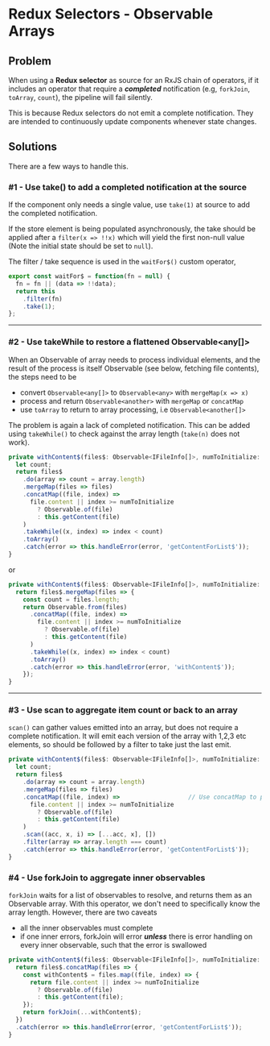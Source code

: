 # Redux Selectors - Observable Arrays

## Problem

When using a **Redux selector** as source for an RxJS chain of operators, if it includes an operator that require a ***completed*** notification (e.g, `forkJoin`, `toArray`, `count`), the pipeline will fail silently.

This is because Redux selectors do not emit a complete notification. They are intended to continuously update components whenever state changes.

## Solutions

There are a few ways to handle this.

### #1 - Use take() to add a completed notification at the source

If the component only needs a single value, use `take(1)` at source to add the completed notification.  

If the store element is being populated asynchronously, the take should be applied after a `filter(x => !!x)` which will yield the first non-null value (Note the initial state should be set to `null`).  

The filter / take sequence is used in the `waitFor$()` custom operator,

```javascript
export const waitFor$ = function(fn = null) {
  fn = fn || (data => !!data);
  return this
    .filter(fn)
    .take(1);
};
```

<hr>

### #2 - Use takeWhile to restore a flattened Observable<any[]>  

When an Observable of array needs to process individual elements, and the result of the process is itself Observable (see below, fetching file contents), the steps need to be  

- convert `Observable<any[]>` to `Observable<any>` with `mergeMap(x => x)`
- process and return `Observable<another>` with `mergeMap` or `concatMap`
- use `toArray` to return to array processing, i.e `Observable<another[]>`

The problem is again a lack of completed notification. This can be added using `takeWhile()` to check against the array length (`take(n)` does not work).

```javascript
private withContent$(files$: Observable<IFileInfo[]>, numToInitialize: number): Observable<IFileInfo[]> {
  let count;
  return files$
    .do(array => count = array.length)
    .mergeMap(files => files)
    .concatMap((file, index) =>
      file.content || index >= numToInitialize
        ? Observable.of(file)
        : this.getContent(file)
    )
    .takeWhile((x, index) => index < count)
    .toArray()
    .catch(error => this.handleError(error, 'getContentForList$'));
}
```

or

```javascript
private withContent$(files$: Observable<IFileInfo[]>, numToInitialize: number): Observable<IFileInfo[]> {
  return files$.mergeMap(files => {
    const count = files.length;
    return Observable.from(files)
      .concatMap((file, index) =>
        file.content || index >= numToInitialize
          ? Observable.of(file)
          : this.getContent(file)
      )
      .takeWhile((x, index) => index < count)
      .toArray()
      .catch(error => this.handleError(error, 'withContent$'));
    });
}
```

------------------

### #3 - Use scan to aggregate item count or back to an array

`scan()` can gather values emitted into an array, but does not require a complete notification.  It will emit each version of the array with 1,2,3 etc elements, so should be followed by a filter to take just the last emit.

```javascript
private withContent$(files$: Observable<IFileInfo[]>, numToInitialize: number): Observable<IFileInfo[]> {
  let count;
  return files$
    .do(array => count = array.length)
    .mergeMap(files => files)
    .concatMap((file, index) =>                   // Use concatMap to preserve ordering
      file.content || index >= numToInitialize
        ? Observable.of(file)
        : this.getContent(file)
    )
    .scan((acc, x, i) => [...acc, x], [])
    .filter(array => array.length === count)
    .catch(error => this.handleError(error, 'getContentForList$'));
}
```

### #4 - Use forkJoin to aggregate inner observables

`forkJoin` waits for a list of observables to resolve, and returns them as an Observable array. With this operator, we don't need to specifically know the array length. However, there are two caveats

- all the inner observables must complete 
- if one inner errors, forkJoin will error ***unless*** there is error handling on every inner observable, such that the error is swallowed

```javascript
private withContent$(files$: Observable<IFileInfo[]>, numToInitialize: number): Observable<IFileInfo[]> {
  return files$.concatMap(files => {
    const withContent$ = files.map((file, index) => {
      return file.content || index >= numToInitialize
        ? Observable.of(file)
        : this.getContent(file);
    });
    return forkJoin(...withContent$);
  })
  .catch(error => this.handleError(error, 'getContentForList$'));
}
```

<MiniMap></MiniMap>
